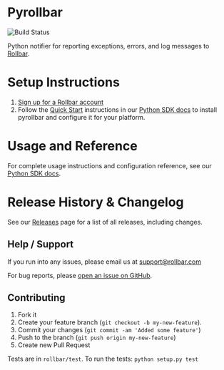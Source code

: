 # Pyrollbar
![Build Status](https://github.com/rollbar/pyrollbar/workflows/Pyrollbar%20CI/badge.svg?branch=v0.15.1)

Python notifier for reporting exceptions, errors, and log messages to [Rollbar](https://rollbar.com).

# Setup Instructions

1. [Sign up for a Rollbar account](https://rollbar.com/signup)
2. Follow the [Quick Start](https://docs.rollbar.com/docs/python#section-quick-start) instructions in our [Python SDK docs](https://docs.rollbar.com/docs/python) to install pyrollbar and configure it for your platform.

# Usage and Reference

For complete usage instructions and configuration reference, see our [Python SDK docs](https://docs.rollbar.com/docs/python).

# Release History & Changelog

See our [Releases](https://github.com/rollbar/pyrollbar/releases) page for a list of all releases, including changes.

## Help / Support

If you run into any issues, please email us at [support@rollbar.com](mailto:support@rollbar.com)

For bug reports, please [open an issue on GitHub](https://github.com/rollbar/pyrollbar/issues/new).


## Contributing

1. Fork it
2. Create your feature branch (```git checkout -b my-new-feature```).
3. Commit your changes (```git commit -am 'Added some feature'```)
4. Push to the branch (```git push origin my-new-feature```)
5. Create new Pull Request

Tests are in `rollbar/test`. To run the tests: `python setup.py test`
